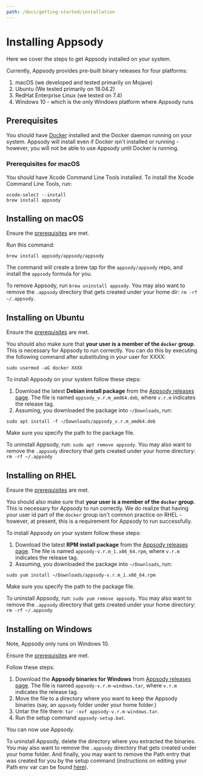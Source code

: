 ```yaml
---
path: /docs/getting-started/installation
---
```

# Installing Appsody

Here we cover the steps to get Appsody installed on your system.

Currently, Appsody provides pre-built binary releases for four platforms:
1) macOS (we developed and tested primarily on Mojave)
2) Ubuntu (We tested primarily on 18.04.2)
3) RedHat Enterprise Linux (we tested on 7.4)
4) Windows 10 - which is the only Windows platform where Appsody runs

## Prerequisites

You should have [Docker](https://docs.docker.com/get-started/) installed and the Docker daemon running on your system. Appsody will install even if Docker isn't installed or running - however, you will not be able to use Appsody until Docker is running.

### Prerequisites for macOS

You should have Xcode Command Line Tools installed. To install the Xcode Command Line Tools, run:
```
xcode-select --install
brew install appsody
```

## Installing on macOS
Ensure the [prerequisites](#Prerequisites) are met.

Run this command: 
```
brew install appsody/appsody/appsody
```
The command will create a brew tap for the `appsody/appsody` repo, and install the `appsody` formula for you.

To remove Appsody, run `brew uninstall appsody`. You may also want to remove the `.appsody` directory that gets created under your home dir: `rm -rf ~/.appsody`.

## Installing on Ubuntu

Ensure the [prerequisites](#Prerequisites) are met.

You should also make sure that **your user is a member of the `docker` group**. This is necessary for Appsody to run correctly. You can do this by executing the following command after substituting in your user for XXXX:
```
sudo usermod -aG docker XXXX
```

To install Appsody on your system follow these steps:
1) Download the latest **Debian install package** from the [Appsody releases page](https://github.com/appsody/appsody/releases). The file is named `appsody_v.r.m_amd64.deb`, where `v.r.m` indicates the release tag.
2) Assuming, you downloaded the package into `~/Downloads`, run:
```
sudo apt install -f ~/Downloads/appsody_v.r.m_amd64.deb
```
Make sure you specify the path to the package file.

To uninstall Appsody, run: `sudo apt remove appsody`. You may also want to remove the `.appsody` directory that gets created under your home directory: `rm -rf ~/.appsody`

## Installing on RHEL

Ensure the [prerequisites](#Prerequisites) are met.

You should also make sure that **your user is a member of the `docker` group**. This is necessary for Appsody to run correctly. We do realize that having your user id part of the `docker` group isn't common practice on RHEL - however, at present, this is a requirement for Appsody to run successfully.

To install Appsody on your system follow these steps:
1) Download the latest **RPM install package** from the [Appsody releases page](https://github.com/appsody/appsody/releases). The file is named `appsody-v.r.m_1.x86_64.rpm`, where `v.r.m` indicates the release tag.
2) Assuming, you downloaded the package into `~/Downloads`, run:
```
sudo yum install ~/Downloads/appsody-v.r.m_1.x86_64.rpm
```
Make sure you specify the path to the package file.

To uninstall Appsody, run: `sudo yum remove appsody`. You may also want to remove the `.appsody` directory that gets created under your home directory: `rm -rf ~/.appsody`

## Installing on Windows
Note, Appsody only runs on Windows 10.

Ensure the [prerequisites](#Prerequisites) are met.

Follow these steps:
1) Download the **Appsody binaries for Windows** from  [Appsody releases page](https://github.com/appsody/appsody/releases). The file is named `appsody-v.r.m-windows.tar`, where `v.r.m` indicates the release tag.
2) Move the file to a directory where you want to keep the Appsody binaries (say, an `appsody` folder under your home folder.)
3) Untar the file there: `tar -xvf appsody-v.r.m-windows.tar`.
4) Run the setup command `appsody-setup.bat`.

You can now use Appsody.

To uninstall Appsody, delete the directory where you extracted the binaries. You may also want to remove the `.appsody` directory that gets created under your home folder. And finally, you may want to remove the Path entry that was created for you by the setup command (instructions on editing your Path env var can be found [here](https://www.architectryan.com/2018/03/17/add-to-the-path-on-windows-10/)).
